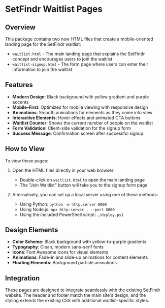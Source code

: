# SetFindr Waitlist Pages

## Overview

This package contains two new HTML files that create a mobile-oriented landing page for the SetFindr waitlist:

- `waitlist.html` - The main landing page that explains the SetFindr concept and encourages users to join the waitlist
- `waitlist-signup.html` - The form page where users can enter their information to join the waitlist

## Features

- **Modern Design**: Black background with yellow gradient and purple accents
- **Mobile-First**: Optimized for mobile viewing with responsive design
- **Animations**: Smooth animations for elements as they come into view
- **Interactive Elements**: Hover effects and animated CTA buttons
- **Waitlist Counter**: Shows the current number of people on the waitlist
- **Form Validation**: Client-side validation for the signup form
- **Success Message**: Confirmation screen after successful signup

## How to View

To view these pages:

1. Open the HTML files directly in your web browser:
   - Double-click on `waitlist.html` to open the main landing page
   - The "Join Waitlist" button will take you to the signup form page

2. Alternatively, you can set up a local server using one of these methods:
   - Using Python: `python -m http.server 8000`
   - Using Node.js: `npx http-server . --port 8000`
   - Using the included PowerShell script: `./deploy.ps1`

## Design Elements

- **Color Scheme**: Black background with yellow-to-purple gradients
- **Typography**: Clean, modern sans-serif fonts
- **Icons**: Font Awesome icons for visual elements
- **Animations**: Fade-in and slide-up animations for content elements
- **Floating Elements**: Background particle animations

## Integration

These pages are designed to integrate seamlessly with the existing SetFindr website. The header and footer match the main site's design, and the styling extends the existing CSS with additional waitlist-specific styles.